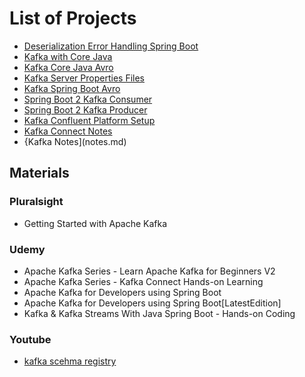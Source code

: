 # List of Projects
* [Deserialization Error Handling Spring Boot](deserialization-error-handling-spring-boot)
* [Kafka with Core Java](kafka-core-java)
* [Kafka Core Java Avro](kafka-core-java-avro)
* [Kafka Server Properties Files](kafka-server-properies-files)
* [Kafka Spring Boot Avro](kafka-spring-boot-avro)
* [Spring Boot 2 Kafka Consumer](spring-boot2-kafka-consumer)
* [Spring Boot 2 Kafka Producer](spring-boot2-kafka-producer)
* [Kafka Confluent Platform Setup](kafka-confluent-platform-setup)
* [Kafka Connect Notes](kafka-connect-notes.md)
* {Kafka Notes](notes.md)

## Materials
### Pluralsight
* Getting Started with Apache Kafka

### Udemy
* Apache Kafka Series - Learn Apache Kafka for Beginners V2
* Apache Kafka Series - Kafka Connect Hands-on Learning
* Apache Kafka for Developers using Spring Boot
* Apache Kafka for Developers using Spring Boot[LatestEdition]
* Kafka & Kafka Streams With Java Spring Boot - Hands-on Coding

### Youtube
* [kafka scehma registry](https://www.youtube.com/watch?v=5fjw62LGYNg)
